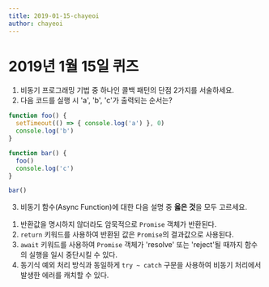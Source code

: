 ```yaml
---
title: 2019-01-15-chayeoi
author: chayeoi
---
```


# 2019년 1월 15일 퀴즈

1. 비동기 프로그래밍 기법 중 하나인 콜백 패턴의 단점 2가지를 서술하세요.
2. 다음 코드를 실행 시 'a', 'b', 'c'가 출력되는 순서는?
  ```javascript
  function foo() {
    setTimeout(() => { console.log('a') }, 0)
    console.log('b')
  }

  function bar() {
    foo()
    console.log('c')
  }

  bar()
  ```
3. 비동기 함수(Async Function)에 대한 다음 설명 중 **옳은 것**을 모두 고르세요.
  1) 반환값을 명시하지 않더라도 암묵적으로 `Promise` 객체가 반환된다.
  2) `return` 키워드를 사용하여 반환된 값은 `Promise`의 결과값으로 사용된다.
  3) `await` 키워드를 사용하여 `Promise` 객체가 'resolve' 또는 'reject'될 때까지 함수의 실행을 일시 중단시킬 수 있다.
  4) 동기식 예외 처리 방식과 동일하게 `try ~ catch` 구문을 사용하여 비동기 처리에서 발생한 에러를 캐치할 수 있다.

  